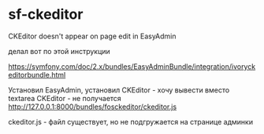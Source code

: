 # sf-ckeditor
CKEditor doesn't appear on page edit in EasyAdmin

делал вот по этой инструкции

https://symfony.com/doc/2.x/bundles/EasyAdminBundle/integration/ivoryckeditorbundle.html

Установил EasyAdmin, установил CKEditor - хочу вывести вместо textarea CKEditor - не получается
http://127.0.0.1:8000/bundles/fosckeditor/ckeditor.js

ckeditor.js - файл существует, но не подгружается на странице админки 
